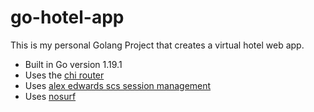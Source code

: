 # go-hotel-app

This is my personal Golang Project that creates a virtual hotel web app.

- Built in Go version 1.19.1
- Uses the [chi router](github.com/go-chi/chi)
- Uses [alex edwards scs session management](github.com/alexedwards/scs)
- Uses [nosurf](github.com/justinas/nosurf)
